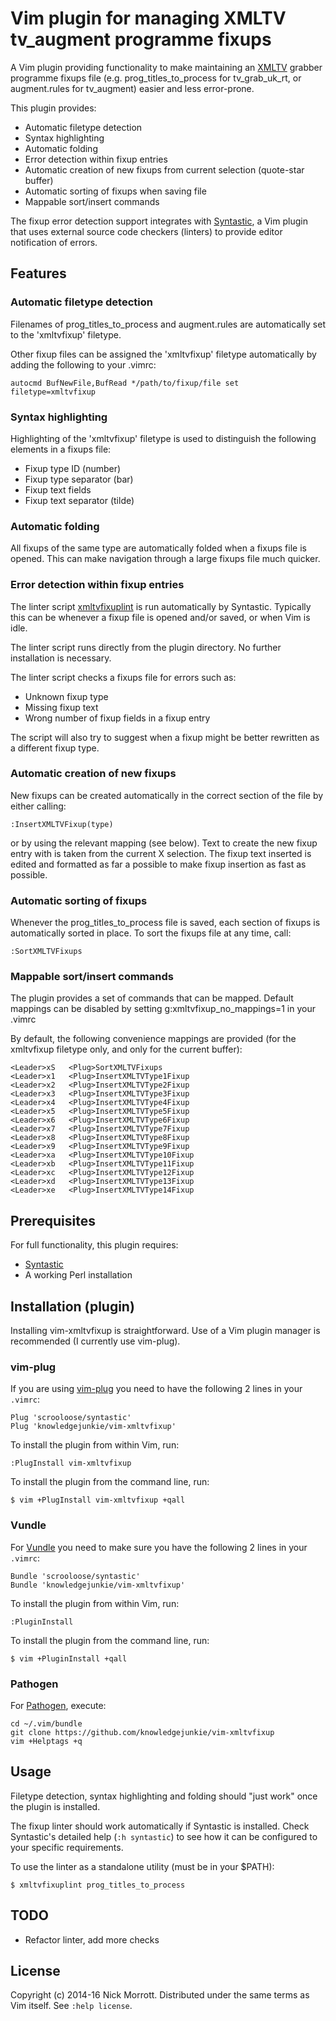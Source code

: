 # Vim plugin for managing XMLTV tv\_augment programme fixups

A Vim plugin providing functionality to make maintaining an [XMLTV][xmltv] grabber
programme fixups file (e.g. prog\_titles\_to\_process for tv\_grab\_uk\_rt, or
augment.rules for tv_augment) easier and less error-prone.

This plugin provides:

* Automatic filetype detection
* Syntax highlighting
* Automatic folding
* Error detection within fixup entries
* Automatic creation of new fixups from current selection (quote-star buffer)
* Automatic sorting of fixups when saving file
* Mappable sort/insert commands

The fixup error detection support integrates with [Syntastic][syntastic],
a Vim plugin that uses external source code checkers (linters) to provide
editor notification of errors.


## Features

### Automatic filetype detection

Filenames of prog\_titles\_to\_process and augment.rules are automatically
set to the 'xmltvfixup' filetype.

Other fixup files can be assigned the 'xmltvfixup' filetype automatically by adding
the following to your .vimrc:

    autocmd BufNewFile,BufRead */path/to/fixup/file set filetype=xmltvfixup


### Syntax highlighting

Highlighting of the 'xmltvfixup' filetype is used to distinguish the
following elements in a fixups file:

* Fixup type ID (number)
* Fixup type separator (bar)
* Fixup text fields
* Fixup text separator (tilde)


### Automatic folding

All fixups of the same type are automatically folded when a fixups file is
opened. This can make navigation through a large fixups file much quicker.


### Error detection within fixup entries

The linter script [xmltvfixuplint][xmltvfixuplint] is run automatically by
Syntastic. Typically this can be whenever a fixup file is opened and/or saved,
or when Vim is idle.

The linter script runs directly from the plugin directory. No further
installation is necessary.

The linter script checks a fixups file for errors such as:

* Unknown fixup type
* Missing fixup text
* Wrong number of fixup fields in a fixup entry

The script will also try to suggest when a fixup might be better rewritten
as a different fixup type.


### Automatic creation of new fixups

New fixups can be created automatically in the correct section of the file by
either calling:

    :InsertXMLTVFixup(type)

or by using the relevant mapping (see below). Text to create the new fixup
entry with is taken from the current X selection. The fixup text inserted
is edited and formatted as far a possible to make fixup insertion as fast as
possible.


### Automatic sorting of fixups

Whenever the prog_titles_to_process file is saved, each section of fixups is
automatically sorted in place. To sort the fixups file at any time, call:

    :SortXMLTVFixups


### Mappable sort/insert commands

The plugin provides a set of <Plug> commands that can be mapped. Default
mappings can be disabled by setting g:xmltvfixup_no_mappings=1 in your .vimrc

By default, the following convenience mappings are provided (for the xmltvfixup
filetype only, and only for the current buffer):

    <Leader>xS   <Plug>SortXMLTVFixups
    <Leader>x1   <Plug>InsertXMLTVType1Fixup
    <Leader>x2   <Plug>InsertXMLTVType2Fixup
    <Leader>x3   <Plug>InsertXMLTVType3Fixup
    <Leader>x4   <Plug>InsertXMLTVType4Fixup
    <Leader>x5   <Plug>InsertXMLTVType5Fixup
    <Leader>x6   <Plug>InsertXMLTVType6Fixup
    <Leader>x7   <Plug>InsertXMLTVType7Fixup
    <Leader>x8   <Plug>InsertXMLTVType8Fixup
    <Leader>x9   <Plug>InsertXMLTVType9Fixup
    <Leader>xa   <Plug>InsertXMLTVType10Fixup
    <Leader>xb   <Plug>InsertXMLTVType11Fixup
    <Leader>xc   <Plug>InsertXMLTVType12Fixup
    <Leader>xd   <Plug>InsertXMLTVType13Fixup
    <Leader>xe   <Plug>InsertXMLTVType14Fixup


## Prerequisites

For full functionality, this plugin requires:

* [Syntastic][syntastic]
* A working Perl installation


## Installation (plugin)

Installing vim-xmltvfixup is straightforward. Use of a Vim plugin manager is
recommended (I currently use vim-plug).


### vim-plug

If you are using [vim-plug][vim-plug] you need to have the following 2 lines
in your `.vimrc`:

    Plug 'scrooloose/syntastic'
    Plug 'knowledgejunkie/vim-xmltvfixup'

To install the plugin from within Vim, run:

    :PlugInstall vim-xmltvfixup

To install the plugin from the command line, run:

    $ vim +PlugInstall vim-xmltvfixup +qall


### Vundle

For [Vundle][vundle] you need to make sure you have the following 2 lines in
your `.vimrc`:

    Bundle 'scrooloose/syntastic'
    Bundle 'knowledgejunkie/vim-xmltvfixup'

To install the plugin from within Vim, run:

    :PluginInstall

To install the plugin from the command line, run:

    $ vim +PluginInstall +qall


### Pathogen

For [Pathogen][pathogen], execute:

    cd ~/.vim/bundle
    git clone https://github.com/knowledgejunkie/vim-xmltvfixup
    vim +Helptags +q


## Usage

Filetype detection, syntax highlighting and folding should "just work" once
the plugin is installed.

The fixup linter should work automatically if Syntastic is installed. Check
Syntastic's detailed help (`:h syntastic`) to see how it can be configured
to your specific requirements.

To use the linter as a standalone utility (must be in your $PATH):

    $ xmltvfixuplint prog_titles_to_process


## TODO

* Refactor linter, add more checks


## License

Copyright (c) 2014-16 Nick Morrott. Distributed under the same terms as Vim itself. See `:help license`.

[vim-plug]: https://github.com/junegunn/vim-plug
[vundle]: https://github.com/gmarik/Vundle.vim
[pathogen]: https://github.com/tpope/vim-pathogen
[syntastic]: https://github.com/scrooloose/syntastic
[zsh]: http://www.zsh.org
[prezto]: https://github.com/sorin-ionescu/prezto
[xmltv]: http://xmltv.org
[xmltvfixuplint]: https://github.com/knowledgejunkie/vim-xmltvfixup/blob/master/syntax_checkers/xmltvfixup/xmltvfixuplint
